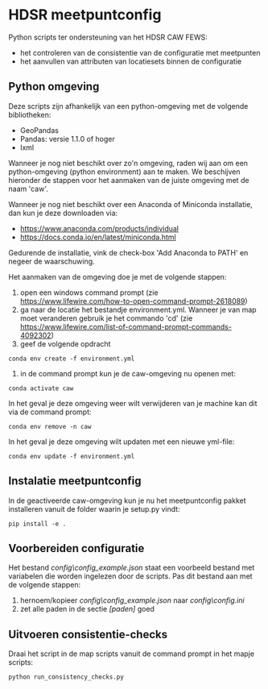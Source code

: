 # HDSR meetpuntconfig
Python scripts ter ondersteuning van het HDSR CAW FEWS:
 - het controleren van de consistentie van de configuratie met meetpunten
 - het aanvullen van attributen van locatiesets binnen de configuratie
 
## Python omgeving
Deze scripts zijn afhankelijk van een python-omgeving met de volgende bibliotheken:
 - GeoPandas
 - Pandas: versie 1.1.0 of hoger
 - lxml

Wanneer je nog niet beschikt over zo'n omgeving, raden wij aan om een python-omgeving (python environment) aan te maken. We beschijven hieronder de stappen voor het aanmaken van de juiste omgeving met de naam 'caw'.

Wanneer je nog niet beschikt over een Anaconda of Miniconda installatie, dan kun je deze downloaden via:
 - https://www.anaconda.com/products/individual
 - https://docs.conda.io/en/latest/miniconda.html

Gedurende de installatie, vink de check-box 'Add Anaconda to PATH' en negeer de waarschuwing.

Het aanmaken van de omgeving doe je met de volgende stappen:
1. open een windows command prompt (zie https://www.lifewire.com/how-to-open-command-prompt-2618089)
1. ga naar de locatie het bestandje environment.yml. Wanneer je van map moet veranderen gebruik je het commando 'cd' (zie https://www.lifewire.com/list-of-command-prompt-commands-4092302)
1. geef de volgende opdracht 

```
conda env create -f environment.yml
```

1. in de command prompt kun je de caw-omgeving nu openen met:

```
conda activate caw
```

In het geval je deze omgeving weer wilt verwijderen van je machine kan dit via de command prompt:

```
conda env remove -n caw
```

In het geval je deze omgeving wilt updaten met een nieuwe yml-file:

```
conda env update -f environment.yml
```

## Instalatie meetpuntconfig
In de geactiveerde caw-omgeving kun je nu het meetpuntconfig pakket installeren vanuit de folder waarin je setup.py vindt:

```
pip install -e .
```

## Voorbereiden configuratie
Het bestand *config\config_example.json* staat een voorbeeld bestand met variabelen die worden ingelezen door de scripts. Pas dit bestand aan met de volgende stappen:
1. hernoem/kopieer *config\config_example.json* naar *config\config.ini*
1. zet alle paden in de sectie *[paden]* goed

## Uitvoeren consistentie-checks
Draai het script in de map scripts vanuit de command prompt in het mapje scripts:

```
python run_consistency_checks.py
```